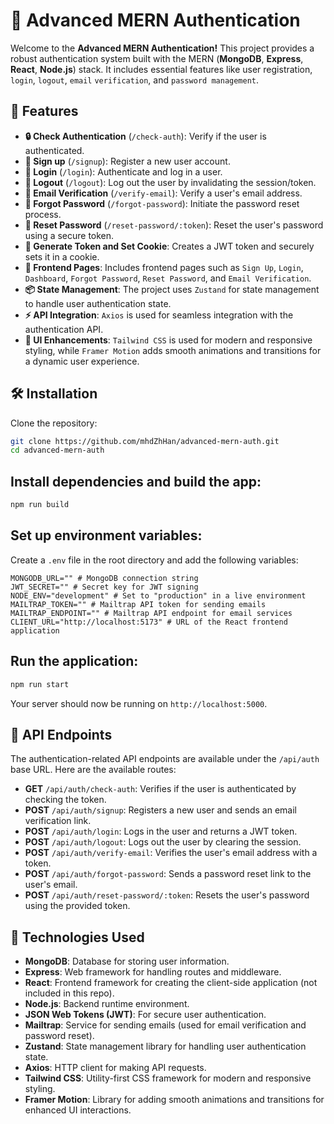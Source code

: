 # 🚀 Advanced MERN Authentication

Welcome to the **Advanced MERN Authentication!** This project provides a robust authentication system built with the MERN (**MongoDB**, **Express**, **React**, **Node.js**) stack. It includes essential features like user registration, `login`, `logout`, `email` `verification`, and `password management`.

## 🌟 Features

-   **🔒 Check Authentication** (`/check-auth`): Verify if the user is authenticated.
-   **📝 Sign up** (`/signup`): Register a new user account.
-   **🔐 Login** (`/login`): Authenticate and log in a user.
-   **🚪 Logout** (`/logout`): Log out the user by invalidating the session/token.
-   **📧 Email Verification** (`/verify-email`): Verify a user's email address.
-   **🔑 Forgot Password** (`/forgot-password`): Initiate the password reset process.
-   **🔄 Reset Password** (`/reset-password/:token`): Reset the user's password using a secure token.
-   **🍪 Generate Token and Set Cookie**: Creates a JWT token and securely sets it in a cookie.
-   **🚀 Frontend Pages**: Includes frontend pages such as `Sign Up`, `Login`, `Dashboard`, `Forgot Password`, `Reset Password`, and `Email Verification`.
-   **📦 State Management**: The project uses `Zustand` for state management to handle user authentication state.
-   **⚡ API Integration**: `Axios` is used for seamless integration with the authentication API.
-   **🎨 UI Enhancements**: `Tailwind CSS` is used for modern and responsive styling, while `Framer Motion` adds smooth animations and transitions for a dynamic user experience.

## 🛠️ Installation

Clone the repository:

```bash
git clone https://github.com/mhdZhHan/advanced-mern-auth.git
cd advanced-mern-auth
```

## Install dependencies and build the app:

```bash
npm run build
```

## Set up environment variables:

Create a `.env` file in the root directory and add the following variables:

```env
MONGODB_URL="" # MongoDB connection string
JWT_SECRET="" # Secret key for JWT signing
NODE_ENV="development" # Set to "production" in a live environment
MAILTRAP_TOKEN="" # Mailtrap API token for sending emails
MAILTRAP_ENDPOINT="" # Mailtrap API endpoint for email services
CLIENT_URL="http://localhost:5173" # URL of the React frontend application
```

## Run the application:

```bash
npm run start
```

Your server should now be running on `http://localhost:5000`.

## 🔗 API Endpoints

The authentication-related API endpoints are available under the `/api/auth` base URL. Here are the available routes:

-   **GET** `/api/auth/check-auth`: Verifies if the user is authenticated by checking the token.
-   **POST** `/api/auth/signup`: Registers a new user and sends an email verification link.
-   **POST** `/api/auth/login`: Logs in the user and returns a JWT token.
-   **POST** `/api/auth/logout`: Logs out the user by clearing the session.
-   **POST** `/api/auth/verify-email`: Verifies the user's email address with a token.
-   **POST** `/api/auth/forgot-password`: Sends a password reset link to the user's email.
-   **POST** `/api/auth/reset-password/:token`: Resets the user's password using the provided token.

## 🚀 Technologies Used

-   **MongoDB**: Database for storing user information.
-   **Express**: Web framework for handling routes and middleware.
-   **React**: Frontend framework for creating the client-side application (not included in this repo).
-   **Node.js**: Backend runtime environment.
-   **JSON Web Tokens (JWT)**: For secure user authentication.
-   **Mailtrap**: Service for sending emails (used for email verification and password reset).
-   **Zustand**: State management library for handling user authentication state.
-   **Axios**: HTTP client for making API requests.
-   **Tailwind CSS**: Utility-first CSS framework for modern and responsive styling.
-   **Framer Motion**: Library for adding smooth animations and transitions for enhanced UI interactions.
